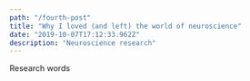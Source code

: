 ```yaml
---
path: "/fourth-post"
title: "Why I loved (and left) the world of neuroscience"
date: "2019-10-07T17:12:33.962Z"
description: "Neuroscience research"
---
```


Research words
